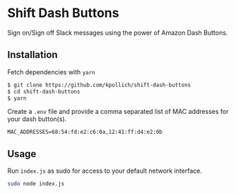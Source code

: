 # Shift Dash Buttons

Sign on/Sign off Slack messages using the power of Amazon Dash Buttons.

## Installation

Fetch dependencies with `yarn`

```sh
$ git clone https://github.com/kpollich/shift-dash-buttons
$ cd shift-dash-buttons
$ yarn
```

Create a `.env` file and provide a comma separated list of MAC addresses for your dash button(s).

```
MAC_ADDRESSES=68:54:fd:e2:c6:0a,12:41:ff:d4:e2:0b
```

## Usage

Run `index.js` as sudo for access to your default network interface. 

```sh
sudo node index.js
```